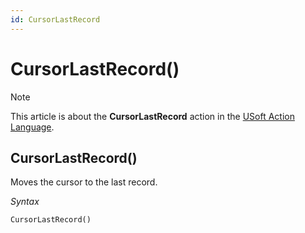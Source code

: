 ```yaml
---
id: CursorLastRecord
---
```


# CursorLastRecord()



> [!NOTE]
> This article is about the **CursorLastRecord** action in the [USoft Action Language](/docs/Task%20flow/Action%20Language%20reference/USoft%20Action%20Language.md).

## **CursorLastRecord()**

Moves the cursor to the last record.

*Syntax*

```
CursorLastRecord()
```

 